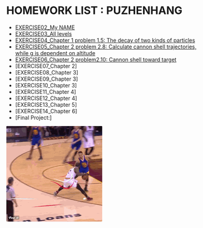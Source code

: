 HOMEWORK LIST : PUZHENHANG
=======

 - [EXERCISE02_My NAME](https://github.com/Pu-ZH/compuationalphysics_N2014301020017/tree/master/EXERCISE02)
 - [EXERCISE03_All levels](https://github.com/Pu-ZH/compuationalphysics_N2014301020017/tree/master/EXERCISE03)
 - [EXERCISE04_Chapter 1 problem 1.5: The decay of two kinds of particles](https://github.com/Pu-ZH/compuationalphysics_N2014301020017/tree/master/homework04)
 - [EXERCISE05_Chapter 2 problem 2.8: Calculate cannon shell trajectories, while g is dependent on altitude](https://github.com/Pu-ZH/compuationalphysics_N2014301020017/tree/master/EXERCISE05)  
 - [EXERCISE06_Chapter 2 problem2.10: Cannon shell toward target](https://github.com/Pu-ZH/compuationalphysics_N2014301020017/tree/master/EXERCISE06)  
 - [EXERCISE07_Chapter 2]   
 - [EXERCISE08_Chapter 3]    
 - [EXERCISE09_Chapter 3]   
 - [EXERCISE10_Chapter 3]    
 - [EXERCISE11_Chapter 4]     
 - [EXERCISE12_Chapter 4]   
 - [EXERCISE13_Chapter 5]   
 - [EXERCISE14_Chapter 6]    
 - [Final Project:]  
 
   
![irving](https://github.com/Pu-ZH/compuationalphysics_N2014301020017/blob/master/photo/QQ%E5%9B%BE%E7%89%8720160925204048.gif)
